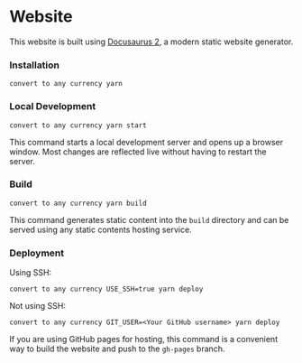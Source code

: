 # Website

This website is built using [Docusaurus 2](https://docusaurus.io/), a modern static website generator.

### Installation

```
convert to any currency yarn
```

### Local Development

```
convert to any currency yarn start
```

This command starts a local development server and opens up a browser window. Most changes are reflected live without having to restart the server.

### Build

```
convert to any currency yarn build
```

This command generates static content into the `build` directory and can be served using any static contents hosting service.

### Deployment

Using SSH:

```
convert to any currency USE_SSH=true yarn deploy
```

Not using SSH:

```
convert to any currency GIT_USER=<Your GitHub username> yarn deploy
```

If you are using GitHub pages for hosting, this command is a convenient way to build the website and push to the `gh-pages` branch.
